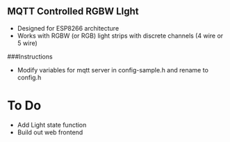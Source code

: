 ## MQTT Controlled RGBW LIght

- Designed for ESP8266 architecture
- Works with RGBW (or RGB) light strips with discrete channels (4 wire or 5 wire)

###Instructions
- Modify variables for mqtt server in config-sample.h and rename to config.h

# To Do
- Add Light state function
- Build out web frontend
